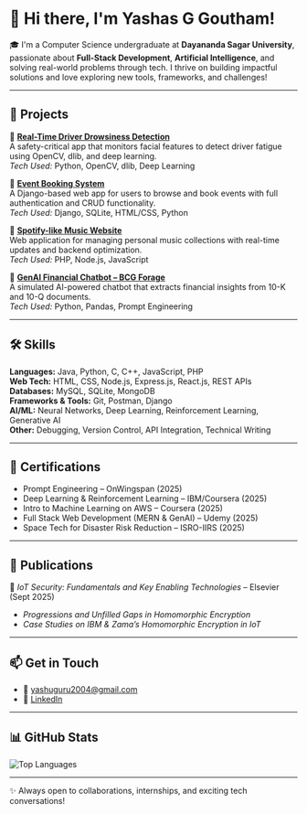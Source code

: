 # 👋 Hi there, I'm Yashas G Goutham!

🎓 I'm a Computer Science undergraduate at **Dayananda Sagar University**, passionate about **Full-Stack Development**, **Artificial Intelligence**, and solving real-world problems through tech. I thrive on building impactful solutions and love exploring new tools, frameworks, and challenges!

---

## 🚀 Projects

🔹 **[Real-Time Driver Drowsiness Detection](https://github.com/yashas007-afk/Real-Time-Drowsiness-Detection.git)**  
A safety-critical app that monitors facial features to detect driver fatigue using OpenCV, dlib, and deep learning.  
*Tech Used:* Python, OpenCV, dlib, Deep Learning

🔹 **[Event Booking System](https://github.com/yashas007-afk/Event-Booking-system-.git)**  
A Django-based web app for users to browse and book events with full authentication and CRUD functionality.  
*Tech Used:* Django, SQLite, HTML/CSS, Python

🔹 **[Spotify-like Music Website](https://github.com/yashas007-afk/Spotify-CRUD-operations.git)**  
Web application for managing personal music collections with real-time updates and backend optimization.  
*Tech Used:* PHP, Node.js, JavaScript

🔹 **[GenAI Financial Chatbot – BCG Forage](https://forage-uploads-prod.s3.amazonaws.com/completion-certificates/SKZxezskWgmFjRvj9/gabev3vXhuACr48eb_SKZxezskWgmFjRvj9_g3ktWjdzoqoyTML26_1744385514225_completion_certificate.pdf)**  
A simulated AI-powered chatbot that extracts financial insights from 10-K and 10-Q documents.  
*Tech Used:* Python, Pandas, Prompt Engineering

---

## 🛠️ Skills

**Languages:** Java, Python, C, C++, JavaScript, PHP  
**Web Tech:** HTML, CSS, Node.js, Express.js, React.js, REST APIs  
**Databases:** MySQL, SQLite, MongoDB  
**Frameworks & Tools:** Git, Postman, Django  
**AI/ML:** Neural Networks, Deep Learning, Reinforcement Learning, Generative AI  
**Other:** Debugging, Version Control, API Integration, Technical Writing

---

## 📜 Certifications

- Prompt Engineering – OnWingspan (2025)  
- Deep Learning & Reinforcement Learning – IBM/Coursera (2025)  
- Intro to Machine Learning on AWS – Coursera (2025)  
- Full Stack Web Development (MERN & GenAI) – Udemy (2025)  
- Space Tech for Disaster Risk Reduction – ISRO-IIRS (2025)

---

## 📝 Publications

📘 *IoT Security: Fundamentals and Key Enabling Technologies* – Elsevier (Sept 2025)  
- *Progressions and Unfilled Gaps in Homomorphic Encryption*  
- *Case Studies on IBM & Zama’s Homomorphic Encryption in IoT*

---

## 📫 Get in Touch

- 📧 yashuguru2004@gmail.com  
- 🔗 [LinkedIn](http://linkedin.com/in/yashas-goutham-3933a4293)  


---

## 📊 GitHub Stats


![Top Languages](https://github-readme-stats.vercel.app/api/top-langs/?username=yashas007-afk&layout=compact&theme=github_dark)


---

✨ Always open to collaborations, internships, and exciting tech conversations!
